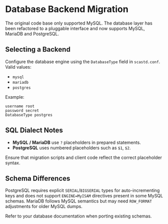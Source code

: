 # Database Backend Migration

The original code base only supported MySQL. The database layer has been refactored to a pluggable
interface and now supports MySQL, MariaDB and PostgreSQL.

## Selecting a Backend

Configure the database engine using the `DatabaseType` field in `scastd.conf`. Valid values:

- `mysql`
- `mariadb`
- `postgres`

Example:

```
username root
password secret
DatabaseType postgres
```

## SQL Dialect Notes

* **MySQL / MariaDB** use `?` placeholders in prepared statements.
* **PostgreSQL** uses numbered placeholders such as `$1`, `$2`.

Ensure that migration scripts and client code reflect the correct placeholder syntax.

## Schema Differences

PostgreSQL requires explicit `SERIAL`/`BIGSERIAL` types for auto-incrementing keys and does not
support `ENGINE=MyISAM` directives present in some MySQL schemas. MariaDB follows MySQL semantics
but may need `ROW_FORMAT` adjustments for older MySQL dumps.

Refer to your database documentation when porting existing schemas.
